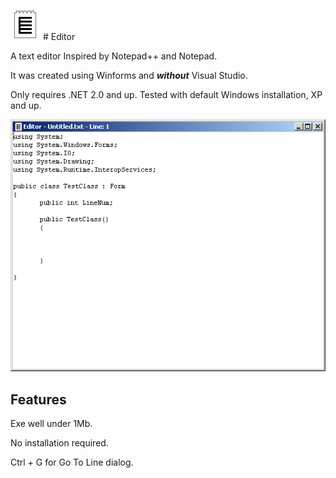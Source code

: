 ![48.png](48.png "48.png") # Editor

A text editor Inspired by Notepad++ and Notepad.

It was created using Winforms and ___without___ Visual Studio.

Only requires .NET 2.0 and up. Tested with default Windows installation, XP and up.

![Editor-WinXP-Screenshot.png](Editor-WinXP-Screenshot.png#1 "Editor-WinXP-Screenshot.png")

## Features

Exe well under 1Mb.

No installation required.

Ctrl + G for Go To Line dialog.





